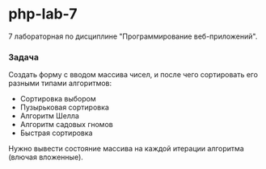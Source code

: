 # php-lab-7
7 лабораторная по дисциплине "Программирование веб-приложений".

### Задача
Создать форму с вводом массива чисел, и после чего сортировать его разными типами алгоритмов:
- Сортировка выбором
- Пузырьковая сортировка
- Алгоритм Шелла
- Алгоритм садовых гномов
- Быстрая сортировка

Нужно вывести состояние массива на каждой итерации алгоритма (влючая вложенные).

